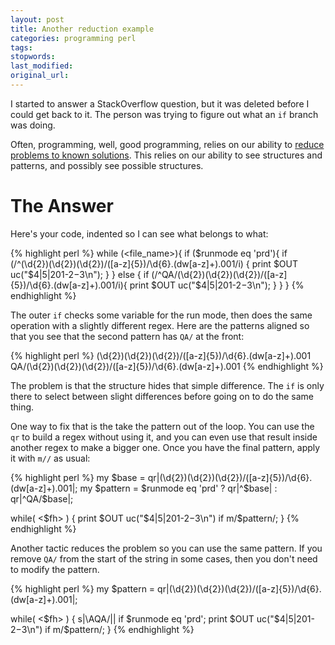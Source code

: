 ```yaml
---
layout: post
title: Another reduction example
categories: programming perl
tags:
stopwords:
last_modified:
original_url:
---
```


I started to answer a StackOverflow question, but it was deleted before I could get back to it. The person was trying to figure out what an `if` branch was doing.

Often, programming, well, good programming, relies on our ability to [reduce problems to known solutions](on-the-decomposition-of-problems/). This relies on our ability to see structures and patterns, and possibly see possible structures.

# The Answer

Here's your code, indented so I can see what belongs to what:

{% highlight perl %}
while (<file_name>){
    if ($runmode eq 'prd'){
        if (/^(\d{2})(\d{2})(\d{2})\/([a-z]{5})\/\d{6}\.(dw[a-z]+)\.001/i) {
            print $OUT uc("$4|$5|20$1-$2-$3\n");
        }
     } else {
        if (/^QA\/(\d{2})(\d{2})(\d{2})\/([a-z]{5})\/\d{6}\.(dw[a-z]+)\.001/i){
            print $OUT uc("$4|$5|20$1-$2-$3\n");
        }
    }
}
{% endhighlight %}

The outer `if` checks some variable for the run mode, then does the same operation with a slightly different regex. Here are the patterns aligned so that you see that the second pattern has `QA/` at the front:

{% highlight perl %}
    (\d{2})(\d{2})(\d{2})\/([a-z]{5})\/\d{6}\.(dw[a-z]+)\.001
QA\/(\d{2})(\d{2})(\d{2})\/([a-z]{5})\/\d{6}\.(dw[a-z]+)\.001
{% endhighlight %}

The problem is that the structure hides that simple difference. The `if` is only there to select between slight differences before going on to do the same thing.

One way to fix that is the take the pattern out of the loop. You can use the `qr` to build a regex without using it, and you can even use that result inside another regex to make a bigger one. Once you have the final pattern, apply it with `m//` as usual:

{% highlight perl %}
my $base = qr|(\d{2})(\d{2})(\d{2})/([a-z]{5})/\d{6}\.(dw[a-z]+)\.001|;
my $pattern = $runmode eq 'prd' ? qr|^$base| : qr|^QA/$base|;

while( <$fh> ) {
	print $OUT uc("$4|$5|20$1-$2-$3\n") if m/$pattern/;
    }
{% endhighlight %}

Another tactic reduces the problem so you can use the same pattern. If you remove `QA/` from the start of the string in some cases, then you don't need to modify the pattern.

{% highlight perl %}
my $pattern = qr|(\d{2})(\d{2})(\d{2})/([a-z]{5})/\d{6}\.(dw[a-z]+)\.001|;

while( <$fh> ) {
	s|\AQA/|| if $runmode eq 'prd';
	print $OUT uc("$4|$5|20$1-$2-$3\n") if m/$pattern/;
    }
{% endhighlight %}

